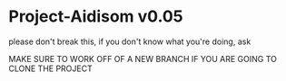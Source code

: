 # Project-Aidisom v0.05
please don't break this, if you don't know what you're doing, ask

MAKE SURE TO WORK OFF OF A NEW BRANCH IF YOU ARE GOING TO CLONE THE PROJECT
